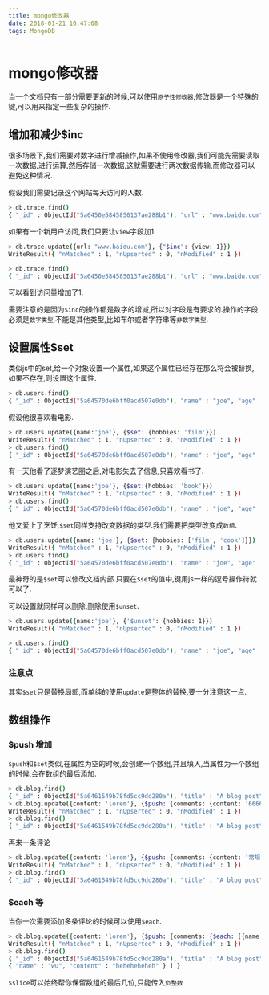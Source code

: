 ```yaml
---
title: mongo修改器
date: 2018-01-21 16:47:08
tags: MongoDB
---
```

# mongo修改器

当一个文档只有一部分需要更新的时候,可以使用`原子性修改器`,修改器是一个特殊的键,可以用来指定一些复杂的操作.

<!-- more -->

## 增加和减少$inc

很多场景下,我们需要对数字进行增减操作,如果不使用修改器,我们可能先需要读取一次数据,进行运算,然后存储一次数据,这就需要进行两次数据传输,而修改器可以避免这种情况.

假设我们需要记录这个网站每天访问的人数.

```bash
> db.trace.find()
{ "_id" : ObjectId("5a6450e5845850137ae288b1"), "url" : "www.baidu.com", "view" : 0}
```

如果有一个新用户访问,我们只要让`view`字段加1.

```bash
> db.trace.update({url: "www.baidu.com"}, {"$inc": {view: 1}})
WriteResult({ "nMatched" : 1, "nUpserted" : 0, "nModified" : 1 })

> db.trace.find()
{ "_id" : ObjectId("5a6450e5845850137ae288b1"), "url" : "www.baidu.com", "view" : 1}
```

可以看到访问量增加了1.

需要注意的是因为`$inc`的操作都是数字的增减,所以对字段是有要求的.操作的字段必须是`数字类型`,不能是其他类型,比如布尔或者字符串等`非数字类型`.

## 设置属性$set

类似js中的set,给一个对象设置一个属性,如果这个属性已经存在那么将会被替换,如果不存在,则设置这个属性.

```bash
> db.users.find()
{ "_id" : ObjectId("5a64570de6bff0acd507e0db"), "name" : "joe", "age" : 30, "sex" : "male", "location" : "Wisconsin" }
```

假设他很喜欢看电影.

```bash
> db.users.update({name:'joe'}, {$set: {hobbies: 'film'}})
WriteResult({ "nMatched" : 1, "nUpserted" : 0, "nModified" : 1 })
> db.users.find()
{ "_id" : ObjectId("5a64570de6bff0acd507e0db"), "name" : "joe", "age" : 30, "sex" : "male", "location" : "Wisconsin", "hobbies" : "film" }
```

有一天他看了逐梦演艺圈之后,对电影失去了信息,只喜欢看书了.

```bash
> db.users.update({name:'joe'}, {$set:{hobbies: 'book'}})
WriteResult({ "nMatched" : 1, "nUpserted" : 0, "nModified" : 1 })
> db.users.find()
{ "_id" : ObjectId("5a64570de6bff0acd507e0db"), "name" : "joe", "age" : 30, "sex" : "male", "location" : "Wisconsin", "hobbies" : "book" }
```

他又爱上了烹饪,`$set`同样支持改变数据的类型.我们需要把类型改变成`数组`.

```bash
> db.users.update({name: 'joe'}, {$set: {hobbies: ['film', 'cook']}})
WriteResult({ "nMatched" : 1, "nUpserted" : 0, "nModified" : 1 })
> db.users.find()
{ "_id" : ObjectId("5a64570de6bff0acd507e0db"), "name" : "joe", "age" : 30, "sex" : "male", "location" : "Wisconsin", "hobbies" : [ "film", "cook" ] }
```

最神奇的是`$set`可以修改文档内部.只要在`$set`的值中,键用js一样的逗号操作符就可以了.

可以设置就同样可以删除,删除使用`$unset`.

```bash
> db.users.update({name:'joe'}, {'$unset': {hobbies: 1}})
WriteResult({ "nMatched" : 1, "nUpserted" : 0, "nModified" : 1 })

> db.users.find()
{ "_id" : ObjectId("5a64570de6bff0acd507e0db"), "name" : "joe", "age" : 30, "sex" : "male", "location" : "Wisconsin" }
```

### 注意点

其实`$set`只是替换局部,而单纯的使用`update`是整体的替换,要十分注意这一点.

## 数组操作

### $push 增加

`$push`和`$set`类似,在属性为空的时候,会创建一个数组,并且填入,当属性为一个数组的时候,会在数组的最后添加.

```bash
> db.blog.find()
{ "_id" : ObjectId("5a6461549b78fd5cc9dd280a"), "title" : "A blog post", "content" : "lorem" }
> db.blog.update({content: 'lorem'}, {$push: {comments: {content: '66666', name: 'lee'}}})
WriteResult({ "nMatched" : 1, "nUpserted" : 0, "nModified" : 1 })
> db.blog.find()
{ "_id" : ObjectId("5a6461549b78fd5cc9dd280a"), "title" : "A blog post", "content" : "lorem", "comments" : [ { "content" : "66666", "name" : "lee" } ] }
```

再来一条评论

```bash
> db.blog.update({content: 'lorem'}, {$push: {comments: {content: '常规操作', name: 'zhang'}}})
WriteResult({ "nMatched" : 1, "nUpserted" : 0, "nModified" : 1 })
> db.blog.find()
{ "_id" : ObjectId("5a6461549b78fd5cc9dd280a"), "title" : "A blog post", "content" : "lorem", "comments" : [ { "content" : "66666", "name" : "lee" }, { "content" : "常规操作", "name" : "zhang" } ] }
```

### $each 等

当你一次需要添加多条评论的时候可以使用`$each`.

```bash
> db.blog.update({content: 'lorem'}, {$push: {comments: {$each: [{name: 'wang', content: 'hahahah'}, {name: 'wu', content: 'heheheheheh'}]}}})
WriteResult({ "nMatched" : 1, "nUpserted" : 0, "nModified" : 1 })
> db.blog.find()
{ "_id" : ObjectId("5a6461549b78fd5cc9dd280a"), "title" : "A blog post", "content" : "lorem", "comments" : [ { "content" : "66666", "name" : "lee" }, { "content" : "常规操作", "name" : "zhang" }, { "name" : "wang", "content" : "hahahah" },
{ "name" : "wu", "content" : "heheheheheh" } ] }
```

`$slice`可以始终帮你保留数组的最后几位,只能传入`负整数`
